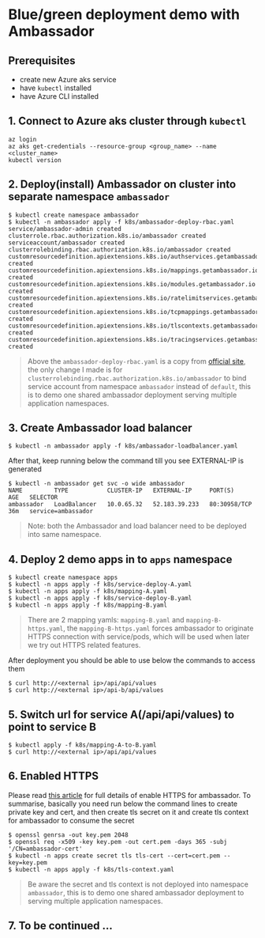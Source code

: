 # Blue/green deployment demo with Ambassador

## Prerequisites

* create new Azure aks service
* have `kubectl` installed
* have Azure CLI installed

## 1. Connect to Azure aks cluster through `kubectl`
```
az login
az aks get-credentials --resource-group <group_name> --name <cluster_name>
kubectl version
```

## 2. Deploy(install) Ambassador on cluster into separate namespace `ambassador`
```
$ kubectl create namespace ambassador
$ kubectl -n ambassador apply -f k8s/ambassador-deploy-rbac.yaml
service/ambassador-admin created
clusterrole.rbac.authorization.k8s.io/ambassador created
serviceaccount/ambassador created
clusterrolebinding.rbac.authorization.k8s.io/ambassador created
customresourcedefinition.apiextensions.k8s.io/authservices.getambassador.io created
customresourcedefinition.apiextensions.k8s.io/mappings.getambassador.io created
customresourcedefinition.apiextensions.k8s.io/modules.getambassador.io created
customresourcedefinition.apiextensions.k8s.io/ratelimitservices.getambassador.io created
customresourcedefinition.apiextensions.k8s.io/tcpmappings.getambassador.io created
customresourcedefinition.apiextensions.k8s.io/tlscontexts.getambassador.io created
customresourcedefinition.apiextensions.k8s.io/tracingservices.getambassador.io created
```

>Above the `ambassador-deploy-rbac.yaml` is a copy from [official site](https://getambassador.io/yaml/ambassador/ambassador-rbac.yaml), the only change I made is for `clusterrolebinding.rbac.authorization.k8s.io/ambassador` to bind service account from namespace `ambassador` instead of `default`, this is to demo one shared ambassador deployment serving multiple application namespaces.

## 3. Create Ambassador load balancer
```
$ kubectl -n ambassador apply -f k8s/ambassador-loadbalancer.yaml
```

After that, keep running below the command till you see EXTERNAL-IP is generated
```
$ kubectl -n ambassador get svc -o wide ambassador
NAME         TYPE           CLUSTER-IP   EXTERNAL-IP     PORT(S)        AGE   SELECTOR
ambassador   LoadBalancer   10.0.65.32   52.183.39.233   80:30958/TCP   36m   service=ambassador
```
>Note: both the Ambassador and load balancer need to be deployed into same namespace.

## 4. Deploy 2 demo apps in to `apps` namespace
```
$ kubectl create namespace apps
$ kubectl -n apps apply -f k8s/service-deploy-A.yaml
$ kubectl -n apps apply -f k8s/mapping-A.yaml
$ kubectl -n apps apply -f k8s/service-deploy-B.yaml
$ kubectl -n apps apply -f k8s/mapping-B.yaml
```

>There are 2 mapping yamls: `mapping-B.yaml` and `mapping-B-https.yaml`, the `mapping-B-https.yaml` forces ambassador to originate HTTPS connection with service/pods, which will be used when later we try out HTTPS related features. 

After deployment you should be able to use below the commands to access them
```
$ curl http://<external ip>/api/api/values
$ curl http://<external ip>/api-b/api/values
```

## 5. Switch url for service A(/api/api/values) to point to service B
```
$ kubectl apply -f k8s/mapping-A-to-B.yaml
$ curl http://<external ip>/api/api/values
```

## 6. Enabled HTTPS

Please read [this article](https://www.getambassador.io/user-guide/tls-termination/) for full details of enable HTTPS for ambassador. To summarise, basically you need run below the command lines to create private key and cert, and then create tls secret on it and create tls context for ambassador to consume the secret
```
$ openssl genrsa -out key.pem 2048
$ openssl req -x509 -key key.pem -out cert.pem -days 365 -subj '/CN=ambassador-cert'
$ kubectl -n apps create secret tls tls-cert --cert=cert.pem --key=key.pem
$ kubectl -n apps apply -f k8s/tls-context.yaml
``` 

> Be aware the secret and tls context is not deployed into namespace `ambassador`, this is to demo one shared ambassador deployment to serving multiple application namespaces.

## 7. To be continued ...